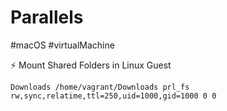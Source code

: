 # Parallels

#macOS #virtualMachine

⚡️ Mount Shared Folders in Linux Guest

```
Downloads /home/vagrant/Downloads prl_fs rw,sync,relatime,ttl=250,uid=1000,gid=1000 0 0
```